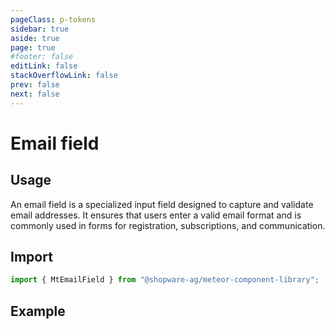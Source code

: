 ```yaml
---
pageClass: p-tokens
sidebar: true
aside: true
page: true
#footer: false
editLink: false
stackOverflowLink: false
prev: false
next: false
---
```


<script setup>
  import  SwagStorybookIframe  from '../../components/storybook/SwagStorybookIframe.vue'
</script>

# Email field

## Usage

An email field is a specialized input field designed to capture and validate email addresses. It ensures that users enter a valid email format and is commonly used in forms for registration, subscriptions, and communication.

## Import

```js
import { MtEmailField } from "@shopware-ag/meteor-component-library";
```

## Example

<SwagStorybookIframe group="form" component="mt-email-field"></SwagStorybookIframe>
